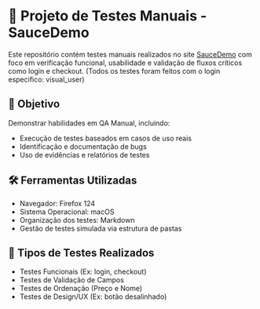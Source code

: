 # 🧪 Projeto de Testes Manuais - SauceDemo

Este repositório contém testes manuais realizados no site [SauceDemo](https://www.saucedemo.com/) com foco em verificação funcional, usabilidade e validação de fluxos críticos como login e checkout.
(Todos os testes foram feitos com o login especifico: visual_user)
## 🎯 Objetivo
Demonstrar habilidades em QA Manual, incluindo:
- Execução de testes baseados em casos de uso reais
- Identificação e documentação de bugs
- Uso de evidências e relatórios de testes

## 🛠️ Ferramentas Utilizadas
- Navegador: Firefox 124
- Sistema Operacional: macOS
- Organização dos testes: Markdown
- Gestão de testes simulada via estrutura de pastas

## 🧪 Tipos de Testes Realizados
- Testes Funcionais (Ex: login, checkout)
- Testes de Validação de Campos
- Testes de Ordenação (Preço e Nome)
- Testes de Design/UX (Ex: botão desalinhado)
